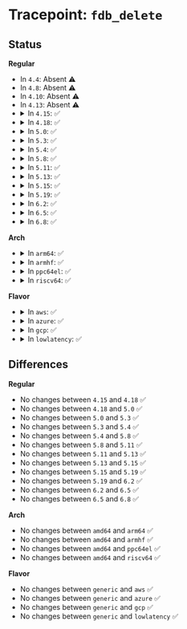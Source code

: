 # Tracepoint: <code>fdb_delete</code>

## Status
<b>Regular</b>
<ul>
<li>
In <code>4.4</code>: Absent ⚠️
</li>
<li>
In <code>4.8</code>: Absent ⚠️
</li>
<li>
In <code>4.10</code>: Absent ⚠️
</li>
<li>
In <code>4.13</code>: Absent ⚠️
</li>
<li>
<details>
<summary>In <code>4.15</code>: ✅</summary>

Event:

```c
struct trace_event_raw_fdb_delete {
    struct trace_entry ent;
    u32 __data_loc_br_dev;
    u32 __data_loc_dev;
    unsigned char addr[6];
    u16 vid;
    char __data[0];
};
```
Function:

```c
void trace_event_raw_event_fdb_delete(void *__data, struct net_bridge *br, struct net_bridge_fdb_entry *f);
```
</details>
</li>
<li>
<details>
<summary>In <code>4.18</code>: ✅</summary>

Event:

```c
struct trace_event_raw_fdb_delete {
    struct trace_entry ent;
    u32 __data_loc_br_dev;
    u32 __data_loc_dev;
    unsigned char addr[6];
    u16 vid;
    char __data[0];
};
```
Function:

```c
void trace_event_raw_event_fdb_delete(void *__data, struct net_bridge *br, struct net_bridge_fdb_entry *f);
```
</details>
</li>
<li>
<details>
<summary>In <code>5.0</code>: ✅</summary>

Event:

```c
struct trace_event_raw_fdb_delete {
    struct trace_entry ent;
    u32 __data_loc_br_dev;
    u32 __data_loc_dev;
    unsigned char addr[6];
    u16 vid;
    char __data[0];
};
```
Function:

```c
void trace_event_raw_event_fdb_delete(void *__data, struct net_bridge *br, struct net_bridge_fdb_entry *f);
```
</details>
</li>
<li>
<details>
<summary>In <code>5.3</code>: ✅</summary>

Event:

```c
struct trace_event_raw_fdb_delete {
    struct trace_entry ent;
    u32 __data_loc_br_dev;
    u32 __data_loc_dev;
    unsigned char addr[6];
    u16 vid;
    char __data[0];
};
```
Function:

```c
void trace_event_raw_event_fdb_delete(void *__data, struct net_bridge *br, struct net_bridge_fdb_entry *f);
```
</details>
</li>
<li>
<details>
<summary>In <code>5.4</code>: ✅</summary>

Event:

```c
struct trace_event_raw_fdb_delete {
    struct trace_entry ent;
    u32 __data_loc_br_dev;
    u32 __data_loc_dev;
    unsigned char addr[6];
    u16 vid;
    char __data[0];
};
```
Function:

```c
void trace_event_raw_event_fdb_delete(void *__data, struct net_bridge *br, struct net_bridge_fdb_entry *f);
```
</details>
</li>
<li>
<details>
<summary>In <code>5.8</code>: ✅</summary>

Event:

```c
struct trace_event_raw_fdb_delete {
    struct trace_entry ent;
    u32 __data_loc_br_dev;
    u32 __data_loc_dev;
    unsigned char addr[6];
    u16 vid;
    char __data[0];
};
```
Function:

```c
void trace_event_raw_event_fdb_delete(void *__data, struct net_bridge *br, struct net_bridge_fdb_entry *f);
```
</details>
</li>
<li>
<details>
<summary>In <code>5.11</code>: ✅</summary>

Event:

```c
struct trace_event_raw_fdb_delete {
    struct trace_entry ent;
    u32 __data_loc_br_dev;
    u32 __data_loc_dev;
    unsigned char addr[6];
    u16 vid;
    char __data[0];
};
```
Function:

```c
void trace_event_raw_event_fdb_delete(void *__data, struct net_bridge *br, struct net_bridge_fdb_entry *f);
```
</details>
</li>
<li>
<details>
<summary>In <code>5.13</code>: ✅</summary>

Event:

```c
struct trace_event_raw_fdb_delete {
    struct trace_entry ent;
    u32 __data_loc_br_dev;
    u32 __data_loc_dev;
    unsigned char addr[6];
    u16 vid;
    char __data[0];
};
```
Function:

```c
void trace_event_raw_event_fdb_delete(void *__data, struct net_bridge *br, struct net_bridge_fdb_entry *f);
```
</details>
</li>
<li>
<details>
<summary>In <code>5.15</code>: ✅</summary>

Event:

```c
struct trace_event_raw_fdb_delete {
    struct trace_entry ent;
    u32 __data_loc_br_dev;
    u32 __data_loc_dev;
    unsigned char addr[6];
    u16 vid;
    char __data[0];
};
```
Function:

```c
void trace_event_raw_event_fdb_delete(void *__data, struct net_bridge *br, struct net_bridge_fdb_entry *f);
```
</details>
</li>
<li>
<details>
<summary>In <code>5.19</code>: ✅</summary>

Event:

```c
struct trace_event_raw_fdb_delete {
    struct trace_entry ent;
    u32 __data_loc_br_dev;
    u32 __data_loc_dev;
    unsigned char addr[6];
    u16 vid;
    char __data[0];
};
```
Function:

```c
void trace_event_raw_event_fdb_delete(void *__data, struct net_bridge *br, struct net_bridge_fdb_entry *f);
```
</details>
</li>
<li>
<details>
<summary>In <code>6.2</code>: ✅</summary>

Event:

```c
struct trace_event_raw_fdb_delete {
    struct trace_entry ent;
    u32 __data_loc_br_dev;
    u32 __data_loc_dev;
    unsigned char addr[6];
    u16 vid;
    char __data[0];
};
```
Function:

```c
void trace_event_raw_event_fdb_delete(void *__data, struct net_bridge *br, struct net_bridge_fdb_entry *f);
```
</details>
</li>
<li>
<details>
<summary>In <code>6.5</code>: ✅</summary>

Event:

```c
struct trace_event_raw_fdb_delete {
    struct trace_entry ent;
    u32 __data_loc_br_dev;
    u32 __data_loc_dev;
    unsigned char addr[6];
    u16 vid;
    char __data[0];
};
```
Function:

```c
void trace_event_raw_event_fdb_delete(void *__data, struct net_bridge *br, struct net_bridge_fdb_entry *f);
```
</details>
</li>
<li>
<details>
<summary>In <code>6.8</code>: ✅</summary>

Event:

```c
struct trace_event_raw_fdb_delete {
    struct trace_entry ent;
    u32 __data_loc_br_dev;
    u32 __data_loc_dev;
    unsigned char addr[6];
    u16 vid;
    char __data[0];
};
```
Function:

```c
void trace_event_raw_event_fdb_delete(void *__data, struct net_bridge *br, struct net_bridge_fdb_entry *f);
```
</details>
</li>
</ul>
<b>Arch</b>
<ul>
<li>
<details>
<summary>In <code>arm64</code>: ✅</summary>

Event:

```c
struct trace_event_raw_fdb_delete {
    struct trace_entry ent;
    u32 __data_loc_br_dev;
    u32 __data_loc_dev;
    unsigned char addr[6];
    u16 vid;
    char __data[0];
};
```
Function:

```c
void trace_event_raw_event_fdb_delete(void *__data, struct net_bridge *br, struct net_bridge_fdb_entry *f);
```
</details>
</li>
<li>
<details>
<summary>In <code>armhf</code>: ✅</summary>

Event:

```c
struct trace_event_raw_fdb_delete {
    struct trace_entry ent;
    u32 __data_loc_br_dev;
    u32 __data_loc_dev;
    unsigned char addr[6];
    u16 vid;
    char __data[0];
};
```
Function:

```c
void trace_event_raw_event_fdb_delete(void *__data, struct net_bridge *br, struct net_bridge_fdb_entry *f);
```
</details>
</li>
<li>
<details>
<summary>In <code>ppc64el</code>: ✅</summary>

Event:

```c
struct trace_event_raw_fdb_delete {
    struct trace_entry ent;
    u32 __data_loc_br_dev;
    u32 __data_loc_dev;
    unsigned char addr[6];
    u16 vid;
    char __data[0];
};
```
Function:

```c
void trace_event_raw_event_fdb_delete(void *__data, struct net_bridge *br, struct net_bridge_fdb_entry *f);
```
</details>
</li>
<li>
<details>
<summary>In <code>riscv64</code>: ✅</summary>

Event:

```c
struct trace_event_raw_fdb_delete {
    struct trace_entry ent;
    u32 __data_loc_br_dev;
    u32 __data_loc_dev;
    unsigned char addr[6];
    u16 vid;
    char __data[0];
};
```
Function:

```c
void trace_event_raw_event_fdb_delete(void *__data, struct net_bridge *br, struct net_bridge_fdb_entry *f);
```
</details>
</li>
</ul>
<b>Flavor</b>
<ul>
<li>
<details>
<summary>In <code>aws</code>: ✅</summary>

Event:

```c
struct trace_event_raw_fdb_delete {
    struct trace_entry ent;
    u32 __data_loc_br_dev;
    u32 __data_loc_dev;
    unsigned char addr[6];
    u16 vid;
    char __data[0];
};
```
Function:

```c
void trace_event_raw_event_fdb_delete(void *__data, struct net_bridge *br, struct net_bridge_fdb_entry *f);
```
</details>
</li>
<li>
<details>
<summary>In <code>azure</code>: ✅</summary>

Event:

```c
struct trace_event_raw_fdb_delete {
    struct trace_entry ent;
    u32 __data_loc_br_dev;
    u32 __data_loc_dev;
    unsigned char addr[6];
    u16 vid;
    char __data[0];
};
```
Function:

```c
void trace_event_raw_event_fdb_delete(void *__data, struct net_bridge *br, struct net_bridge_fdb_entry *f);
```
</details>
</li>
<li>
<details>
<summary>In <code>gcp</code>: ✅</summary>

Event:

```c
struct trace_event_raw_fdb_delete {
    struct trace_entry ent;
    u32 __data_loc_br_dev;
    u32 __data_loc_dev;
    unsigned char addr[6];
    u16 vid;
    char __data[0];
};
```
Function:

```c
void trace_event_raw_event_fdb_delete(void *__data, struct net_bridge *br, struct net_bridge_fdb_entry *f);
```
</details>
</li>
<li>
<details>
<summary>In <code>lowlatency</code>: ✅</summary>

Event:

```c
struct trace_event_raw_fdb_delete {
    struct trace_entry ent;
    u32 __data_loc_br_dev;
    u32 __data_loc_dev;
    unsigned char addr[6];
    u16 vid;
    char __data[0];
};
```
Function:

```c
void trace_event_raw_event_fdb_delete(void *__data, struct net_bridge *br, struct net_bridge_fdb_entry *f);
```
</details>
</li>
</ul>

## Differences
<b>Regular</b>
<ul>
<li>
No changes between <code>4.15</code> and <code>4.18</code> ✅
</li>
<li>
No changes between <code>4.18</code> and <code>5.0</code> ✅
</li>
<li>
No changes between <code>5.0</code> and <code>5.3</code> ✅
</li>
<li>
No changes between <code>5.3</code> and <code>5.4</code> ✅
</li>
<li>
No changes between <code>5.4</code> and <code>5.8</code> ✅
</li>
<li>
No changes between <code>5.8</code> and <code>5.11</code> ✅
</li>
<li>
No changes between <code>5.11</code> and <code>5.13</code> ✅
</li>
<li>
No changes between <code>5.13</code> and <code>5.15</code> ✅
</li>
<li>
No changes between <code>5.15</code> and <code>5.19</code> ✅
</li>
<li>
No changes between <code>5.19</code> and <code>6.2</code> ✅
</li>
<li>
No changes between <code>6.2</code> and <code>6.5</code> ✅
</li>
<li>
No changes between <code>6.5</code> and <code>6.8</code> ✅
</li>
</ul>
<b>Arch</b>
<ul>
<li>
No changes between <code>amd64</code> and <code>arm64</code> ✅
</li>
<li>
No changes between <code>amd64</code> and <code>armhf</code> ✅
</li>
<li>
No changes between <code>amd64</code> and <code>ppc64el</code> ✅
</li>
<li>
No changes between <code>amd64</code> and <code>riscv64</code> ✅
</li>
</ul>
<b>Flavor</b>
<ul>
<li>
No changes between <code>generic</code> and <code>aws</code> ✅
</li>
<li>
No changes between <code>generic</code> and <code>azure</code> ✅
</li>
<li>
No changes between <code>generic</code> and <code>gcp</code> ✅
</li>
<li>
No changes between <code>generic</code> and <code>lowlatency</code> ✅
</li>
</ul>
